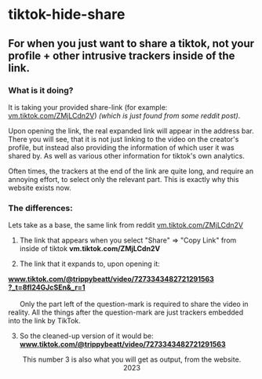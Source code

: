 
# tiktok-hide-share
## For when you just want to share a tiktok, not your profile + other intrusive trackers inside of the link.
### What is it doing?
It is taking your provided share-link (for example: [vm.tiktok.com/ZMjLCdn2V](vm.tiktok.com/ZMjLCdn2V)) *(which is just found from some reddit post)*.

Upon opening the link, the real expanded link will appear in the address bar. There you will see, that it is not just linking to the video on the creator's profile, but instead also providing the information of which user it was shared by. As well as various other information for tiktok's own analytics.

Often times, the trackers at the end of the link are quite long, and require an annoying effort, to select only the relevant part. This is exactly why this website exists now.

### The differences:
Lets take as a base, the same link from reddit [vm.tiktok.com/ZMjLCdn2V](vm.tiktok.com/ZMjLCdn2V)
1. The link that appears when you select "Share" => "Copy Link" from inside of tiktok
**vm.tiktok.com/ZMjLCdn2V**

2. <p>The link that it expands to, upon opening it:
[**www.tiktok.com/@trippybeatt/video/7273343482721291563<br>?_t=8fI24GJcSEn&_r=1**](www.tiktok.com/@trippybeatt/video/7273343482721291563?_t=8fI24GJcSEn&_r=1)
	<br><br>
&nbsp;&nbsp;&nbsp;&nbsp;&nbsp;&nbsp;Only the part left of the question-mark is required to share the video in reality. All the things after the question-mark are just trackers embedded into the link by TikTok.</p>

3. So the cleaned-up version of it would be:
**www.tiktok.com/@trippybeatt/video/7273343482721291563**

<center>This number 3 is also what you will get as output, from the website.</center>
<center>2023</center>